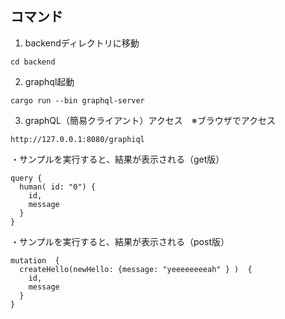 ## コマンド

1. backendディレクトリに移動
```
cd backend
```

2. graphql起動
```
cargo run --bin graphql-server
```

3. graphQL（簡易クライアント）アクセス　※ブラウザでアクセス
```
http://127.0.0.1:8080/graphiql
```

・サンプルを実行すると、結果が表示される（get版）
```
query {
  human( id: "0") {
    id,
    message
  }
}
```

・サンプルを実行すると、結果が表示される（post版）
```
mutation  {
  createHello(newHello: {message: "yeeeeeeeeah" } )  {
    id,
    message
  }
}
```